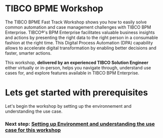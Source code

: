 # TIBCO BPME Workshop

The TIBCO BPME Fast Track Workshop shows you how to easily solve common automation and case management challenges with TIBCO BPM Enterprise. TIBCO®'s BPM Enterprise facilitates valuable business insights and actions by presenting the right data to the right person in a consumable fashion at the right time. This Digital Process Automation (DPA) capability allows to accelerate digital transformation by enabling better decisions and faster, smarter actions. 

This workshop, **delivered by an experienced TIBCO Solution Engineer** either virtually or in-person, helps you navigate through, understand use cases for, and explore features available in TIBCO BPM Enterprise.


# Lets get started with prerequisites
Let's begin the workshop by setting up the environnement and understanding the use case.

### Next step: [Setting up Environment and understanding the use case for this workshop](getting_Started.md)
